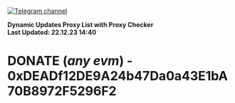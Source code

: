 [![Telegram channel](https://img.shields.io/endpoint?url=https://runkit.io/damiankrawczyk/telegram-badge/branches/master?url=https://t.me/n4z4v0d)](https://t.me/n4z4v0d) 

**Dynamic Updates Proxy List with Proxy Checker**  
**Last Updated: 22.12.23 14:40**

# DONATE (_any evm_) - 0xDEADf12DE9A24b47Da0a43E1bA70B8972F5296F2
